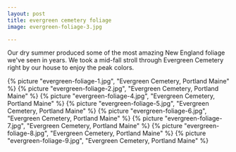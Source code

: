 ```yaml
---
layout: post
title: evergreen cemetery foliage
image: evergreen-foliage-3.jpg

---
```


Our dry summer produced some of the most amazing New England foliage we've seen in years. We took a mid-fall stroll through Evergreen Cemetery right by our house to enjoy the peak colors.


<!--more-->
{% picture "evergreen-foliage-1.jpg", "Evergreen Cemetery, Portland Maine"  %}
{% picture "evergreen-foliage-2.jpg", "Evergreen Cemetery, Portland Maine"  %}
{% picture "evergreen-foliage-4.jpg", "Evergreen Cemetery, Portland Maine"  %}
{% picture "evergreen-foliage-5.jpg", "Evergreen Cemetery, Portland Maine"  %}
{% picture "evergreen-foliage-6.jpg", "Evergreen Cemetery, Portland Maine"  %}
{% picture "evergreen-foliage-7.jpg", "Evergreen Cemetery, Portland Maine"  %}
{% picture "evergreen-foliage-8.jpg", "Evergreen Cemetery, Portland Maine"  %}
{% picture "evergreen-foliage-9.jpg", "Evergreen Cemetery, Portland Maine"  %}
